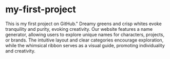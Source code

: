 # my-first-project
This is my first project on GitHub."
Dreamy greens and crisp whites evoke tranquility and purity, evoking creativity. Our website features a name generator, allowing users to explore unique names for characters, projects, or brands. The intuitive layout and clear categories encourage exploration, while the whimsical ribbon serves as a visual guide, promoting individuality and creativity.
